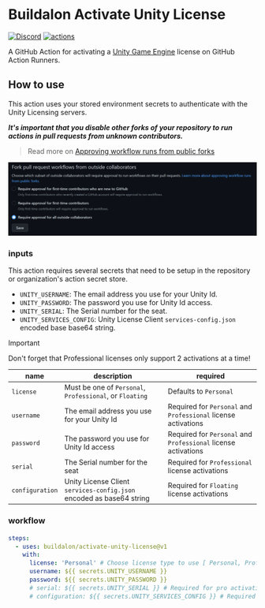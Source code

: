 # Buildalon Activate Unity License

[![Discord](https://img.shields.io/discord/939721153688264824.svg?label=&logo=discord&logoColor=ffffff&color=7389D8&labelColor=6A7EC2)](https://discord.gg/VM9cWJ9rjH) [![actions](https://github.com/buildalon/activate-unity-license/actions/workflows/validate.yml/badge.svg?branch=main&event=push)](https://github.com/buildalon/activate-unity-license/actions/workflows/validate.yml)

A GitHub Action for activating a [Unity Game Engine](https://unity.com) license on GitHub Action Runners.

## How to use

This action uses your stored environment secrets to authenticate with the Unity Licensing servers.

***It's important that you disable other forks of your repository to run actions in pull requests from unknown contributors.***

> Read more on [Approving workflow runs from public forks](
https://docs.github.com/en/actions/managing-workflow-runs/approving-workflow-runs-from-public-forks)

[![Managing GitHub Actions settings for a repository](RecommendedSecuritySettings.png)](https://docs.github.com/en/repositories/managing-your-repositorys-settings-and-features/enabling-features-for-your-repository/managing-github-actions-settings-for-a-repository)

### inputs

This action requires several secrets that need to be setup in the repository or organization's action secret store.

* `UNITY_USERNAME`: The email address you use for your Unity Id.
* `UNITY_PASSWORD`: The password you use for Unity Id access.
* `UNITY_SERIAL`: The Serial number for the seat.
* `UNITY_SERVICES_CONFIG`: Unity License Client `services-config.json` encoded base base64 string.

> [!IMPORTANT]
> Don't forget that Professional licenses only support 2 activations at a time!

| name | description | required |
| ---- | ----------- | -------- |
| `license` | Must be one of `Personal`, `Professional`, or `Floating` | Defaults to `Personal` |
| `username` | The email address you use for your Unity Id | Required for `Personal` and `Professional` license activations |
| `password` | The password you use for Unity Id access | Required for `Personal` and `Professional` license activations |
| `serial` | The Serial number for the seat | Required for `Professional` license activations |
| `configuration` | Unity License Client `services-config.json` encoded as base64 string | Required for `Floating` license activations |

### workflow

```yaml
steps:
  - uses: buildalon/activate-unity-license@v1
    with:
      license: 'Personal' # Choose license type to use [ Personal, Professional, Floating ]
      username: ${{ secrets.UNITY_USERNAME }}
      password: ${{ secrets.UNITY_PASSWORD }}
      # serial: ${{ secrets.UNITY_SERIAL }} # Required for pro activations
      # configuration: ${{ secrets.UNITY_SERVICES_CONFIG }} # Required for floating license activations
```
